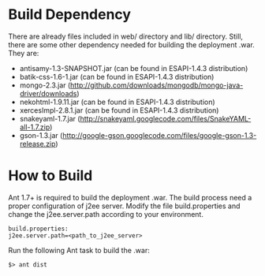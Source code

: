 # Build Dependency #

There are already files included in web/ directory and lib/ directory.
Still, there are some other dependency needed for building the deployment .war. They are: 

- antisamy-1.3-SNAPSHOT.jar (can be found in ESAPI-1.4.3 distribution)
- batik-css-1.6-1.jar (can be found in ESAPI-1.4.3 distribution)
- mongo-2.3.jar (http://github.com/downloads/mongodb/mongo-java-driver/downloads)
- nekohtml-1.9.11.jar (can be found in ESAPI-1.4.3 distribution)
- xercesImpl-2.8.1.jar (can be found in ESAPI-1.4.3 distribution)
- snakeyaml-1.7.jar (http://snakeyaml.googlecode.com/files/SnakeYAML-all-1.7.zip)
- gson-1.3.jar (http://google-gson.googlecode.com/files/google-gson-1.3-release.zip)

# How to Build #

Ant 1.7+ is required to build the deployment .war. The build process need a proper configuration of j2ee server. Modify the file build.properties and change the j2ee.server.path according to your environment.

    build.properties:
    j2ee.server.path=<path_to_j2ee_server>

Run the following Ant task to build the .war:

    $> ant dist

